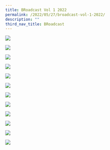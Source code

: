 ```yaml
---
title: BRoadcast Vol 1 2022
permalink: /2022/05/27/broadcast-vol-1-2022/
description: ""
third_nav_title: BRoadcast
---
```

![](/images/0001-scaled%20(1).jpg)

![](/images/0002-scaled%20(1).jpg)

![](/images/0003-scaled%20(1).jpg)

![](/images/0004-scaled%20(1).jpg)

![](/images/0005-scaled%20(1).jpg)

![](/images/0006-scaled%20(1).jpg)

![](/images/0007-scaled%20(1).jpg)

![](/images/0008-scaled%20(1).jpg)

![](/images/0009-scaled%20(1).jpg)

![](/images/0010-scaled.jpg)

![](/images/0011-scaled.jpg)

![](/images/0012-scaled.jpg)